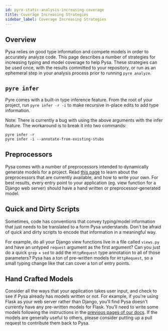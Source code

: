 ```yaml
---
id: pyre-static-analysis-increasing-coverage
title: Coverage Increasing Strategies
sidebar_label: Coverage Increasing Strategies
---
```


## Overview

Pysa relies on good type information and compete models in order to accurately analyze code. This page describes a number of strategies for increasing typing and model coverage to help Pysa. These strategies can be used once, with the results committed to your repository, or run as an ephemeral step in your analysis process prior to running `pyre analyze`.

## `pyre infer`

Pyre comes with a built-in type inference feature. From the root of your project, run `pyre infer -r -i` to make recursive in-place edits to add type information.

Note: There is currently a bug with using the above arguments with the infer feature. The workaround is to break it into two commands:
```
pyre infer -r
pyre infer -i --annotate-from-existing-stubs
```

## Preprocessors

Pysa comes with a number of preprocessors intended to dynamically generate models for a project. Read [this page](pyre_static_analysis_precollectors.md) to learn about the preprocessors that are currently available, and how to write your own. For best results, every entry point to your application (eg. view function for a Django web server) should have a hand written or preprocessor-generated model.

## Quick and Dirty Scripts

Sometimes, code has conventions that convey typing/model information that just needs to be translated to a form Pysa understands. Don't be afraid of quick and dirty scripts to encode that information in a meaningful way.

For example, do all your Django view functions live in a file called `views.py` and have an untyped `request` argument as the first argument? Can you just do a quick `grep` + `sed` to add the `HttpRequest` type annotation to all of those parameters? Pysa has a ton of pre-written models for `HttpRequest`, so a small typing change like that can cover a ton of entry points.

## Hand Crafted Models

Consider all the ways that your application takes user input, and check to see if Pysa already has models written or not. For example, if you're using Flask as your web server rather than Django, you'll find Pysa doesn't currently have any pre-written models for Flask. You'll need to write some models following the instructions in the [previous pages of our docs](pyre_static_analysis_basics.md). If the models are generally useful to others, please consider putting up a pull request to contribute them back to Pysa.

